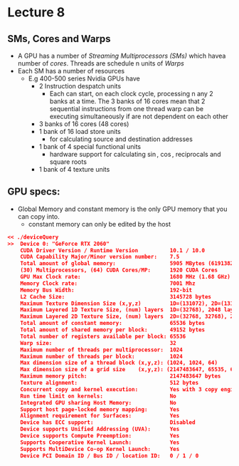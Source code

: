 # Lecture 8

## SMs, Cores and Warps


- A GPU has a number of *Streaming Multiprocessors (SMs)* which havea number of *cores*. Threads are schedule n units of *Warps*
- Each SM has a number of resources
  - E.g 400-500 series Nvidia GPUs have
    - 2 Instruction despatch units 
      - Each can start, on each clock cycle, processing n any 2 banks at a time. The 3 banks of 16 cores mean that 2 sequential instructions from one thread warp can be executing simultaneously if are not dependent on each other
    - 3 banks of 16 cores (48 cores)
    - 1 bank of 16 load store units 
      - for calculating source and destination addresses 
    - 1 bank of 4 special functional units 
      - hardware support for calculating $\sin$, $\cos$, reciprocals and square roots
    - 1 bank of 4 texture units
  

## GPU specs:

- Global Memory and constant memory is the only GPU memory that you can copy into.
  - constant memory can only be edited by the host


```json
<< ./deviceQuery
>>  Device 0: "GeForce RTX 2060"
    CUDA Driver Version / Runtime Version          10.1 / 10.0
    CUDA Capability Major/Minor version number:    7.5
    Total amount of global memory:                 5905 MBytes (6191382528 bytes)
    (30) Multiprocessors, (64) CUDA Cores/MP:      1920 CUDA Cores
    GPU Max Clock rate:                            1680 MHz (1.68 GHz)
    Memory Clock rate:                             7001 Mhz
    Memory Bus Width:                              192-bit
    L2 Cache Size:                                 3145728 bytes
    Maximum Texture Dimension Size (x,y,z)         1D=(131072), 2D=(131072, 65536), 3D=(16384, 16384, 16384)
    Maximum Layered 1D Texture Size, (num) layers  1D=(32768), 2048 layers
    Maximum Layered 2D Texture Size, (num) layers  2D=(32768, 32768), 2048 layers
    Total amount of constant memory:               65536 bytes
    Total amount of shared memory per block:       49152 bytes
    Total number of registers available per block: 65536
    Warp size:                                     32
    Maximum number of threads per multiprocessor:  1024
    Maximum number of threads per block:           1024
    Max dimension size of a thread block (x,y,z): (1024, 1024, 64)
    Max dimension size of a grid size    (x,y,z): (2147483647, 65535, 65535)
    Maximum memory pitch:                          2147483647 bytes
    Texture alignment:                             512 bytes
    Concurrent copy and kernel execution:          Yes with 3 copy engine(s)
    Run time limit on kernels:                     No
    Integrated GPU sharing Host Memory:            No
    Support host page-locked memory mapping:       Yes
    Alignment requirement for Surfaces:            Yes
    Device has ECC support:                        Disabled
    Device supports Unified Addressing (UVA):      Yes
    Device supports Compute Preemption:            Yes
    Supports Cooperative Kernel Launch:            Yes
    Supports MultiDevice Co-op Kernel Launch:      Yes
    Device PCI Domain ID / Bus ID / location ID:   0 / 1 / 0    
```



